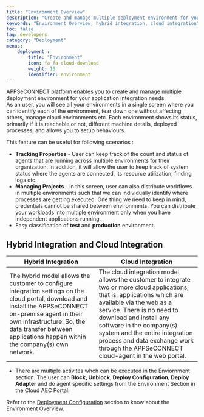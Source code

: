 ```yaml
---
title: "Environment Overview"
description: "Create and manage multiple deployment environment for your application integrations."
keywords: "Environment Overview, hybrid integration, cloud integration"
toc: false
tag: developers
category: "Deployment"
menus: 
    deployment :
        title: "Environment"
        icon: fa fa-cloud-download
        weight: 10
        identifier: environment
---
```


APPSeCONNECT platform enables you to create and manage multiple deployment environment for your application integration needs.  
As an user, you will see all your environments in a single screen where you can identify each of the environment, 
tear down one without affecting others, manage cloud environments etc. Each environment shows its status, primarily 
if it is reachable or not, different machine details, deployed processes, and allows you to setup behaviours.

This feature can be useful for following scenarios :
* **Tracking Properties** - User can keep track of the count and status of agents that are running across multiple environments for their organization. In addition, it will allow the user to keep track of system status where the agents are connected, its resource utilization, finding logs etc.   
* **Managing Projects** - In this screen, user can also distribute workflows in multiple environments such that we can individually identify where processes are getting executed. One thing we need to keep in mind, credentials cannot be shared between environments. You can distribute your workloads into multiple environment only when you have independent applications running.   
* Easy classification of **test** and **production** environment.


## Hybrid Integration and Cloud Integration


|Hybrid Integration|Cloud Integration|
|---|---|
|The hybrid model allows the customer to configure integration settings on the cloud portal, download and install the APPSeCONNECT on-premise agent in their own infrastructure. So, the data transfer between applications happen within the company(s) own network.|The cloud integration model allows the customer to integrate two or more cloud applications, that is, applications which are available via the web as a service. There is no need to download and install any software in the company(s) system and the entire integration process and data exchange work through the APPSeCONNECT cloud-agent in the web portal.|


* There are multiple activites whch can be executed in the Enviornment section. The user can **Block, Unblock, Deploy Configuration, 
  Deploy Adapter** and do agent specific settings from the Environment Section in the Cloud AEC Portal.

Refer to the [Deployment Configuration](/deployment/Deployment-Configuration/) section to know about the Environment Overview.


